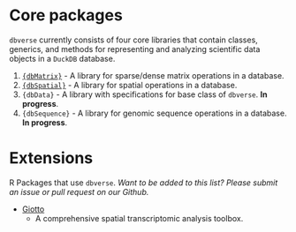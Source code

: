 # Core packages
`dbverse` currently consists of four core libraries that contain classes, generics, and methods for representing and analyzing scientific data objects in a `DuckDB` database.

1.  [`{dbMatrix}`](https://drieslab.github.io/dbMatrix) - A library for sparse/dense matrix operations in a database.
2.  [`{dbSpatial}`](https://drieslab.github.io/dbSpatial) - A library for spatial operations in a database.
3.  `{dbData}` - A library with specifications for base class of `dbverse`. **In progress**.
4.  `{dbSequence}` - A library for genomic sequence operations in a database. **In progress**.

# Extensions
R Packages that use `dbverse`. *Want to be added to this list? Please submit an issue or pull request on our Github.*

- [Giotto](https://github.com/drieslab/Giotto)
    - A comprehensive spatial transcriptomic analysis toolbox.
